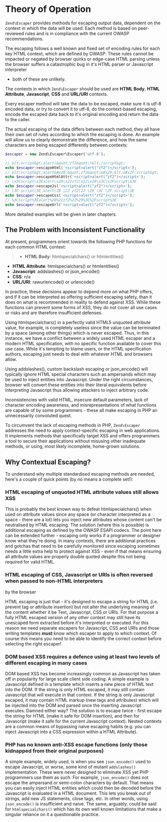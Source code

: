 # Theory of Operation

`Zend\Escaper` provides methods for escaping output data, dependent on the context in which the data
will be used. Each method is based on peer-reviewed rules and is in compliance with the current
OWASP recommendations.

The escaping follows a well known and fixed set of encoding rules for each key HTML context, which
are defined by OWASP. These rules cannot be impacted or negated by browser quirks or edge-case HTML
parsing unless the browser suffers a catastrophic bug in it's HTML parser or Javascript interpreter
- both of these are unlikely.

The contexts in which `Zend\Escaper` should be used are **HTML Body**, **HTML Attribute**,
**Javascript**, **CSS** and **URL/URI** contexts.

Every escaper method will take the data to be escaped, make sure it is utf-8 encoded data, or try to
convert it to utf-8, do the context-based escaping, encode the escaped data back to it's original
encoding and return the data to the caller.

The actual escaping of the data differs between each method, they all have their own set of rules
according to which the escaping is done. An example will allow us to clearly demonstrate the
difference, and how the same characters are being escaped differently between contexts:

```php
$escaper = new Zend\Escaper\Escaper('utf-8');

// &lt;script&gt;alert(&quot;zf2&quot;)&lt;/script&gt;
echo $escaper->escapeHtml('<script>alert("zf2")</script>');
// &lt;script&gt;alert&#x28;&quot;zf2&quot;&#x29;&lt;&#x2F;script&gt;
echo $escaper->escapeHtmlAttr('<script>alert("zf2")</script>');
// \x3Cscript\x3Ealert\x28\x22zf2\x22\x29\x3C\x2Fscript\x3E
echo $escaper->escapeJs('<script>alert("zf2")</script>');
// \3C script\3E alert\28 \22 zf2\22 \29 \3C \2F script\3E 
echo $escaper->escapeCss('<script>alert("zf2")</script>');
// %3Cscript%3Ealert%28%22zf2%22%29%3C%2Fscript%3E
echo $escaper->escapeUrl('<script>alert("zf2")</script>');
```

More detailed examples will be given in later chapters.

## The Problem with Inconsistent Functionality

At present, programmers orient towards the following PHP functions for each common HTML context:

> -   **HTML Body**: htmlspecialchars() or htmlentities()
- **HTML Attribute**: htmlspecialchars() or htmlentities()
- **Javascript**: addslashes() or json\_encode()
- **CSS**: n/a
- **URL/URI**: rawurlencode() or urlencode()

In practice, these decisions appear to depend more on what PHP offers, and if it can be interpreted
as offering sufficient escaping safety, than it does on what is recommended in reality to defend
against XSS. While these functions can prevent some forms of XSS, they do not cover all use cases or
risks and are therefore insufficient defenses.

Using htmlspecialchars() in a perfectly valid HTML5 unquoted attribute value, for example, is
completely useless since the value can be terminated by a space (among other things) which is never
escaped. Thus, in this instance, we have a conflict between a widely used HTML escaper and a modern
HTML specification, with no specific function available to cover this use case. While it's tempting
to blame users, or the HTML specification authors, escaping just needs to deal with whatever HTML
and browsers allow.

Using addslashes(), custom backslash escaping or json\_encode() will typically ignore HTML special
characters such as ampersands which may be used to inject entities into Javascript. Under the right
circumstances, browser will convert these entities into their literal equivalents before
interpreting Javascript thus allowing attackers to inject arbitrary code.

Inconsistencies with valid HTML, insecure default parameters, lack of character encoding awareness,
and misrepresentations of what functions are capable of by some programmers - these all make
escaping in PHP an unnecessarily convoluted quest.

To circumvent the lack of escaping methods in PHP, `Zend\Escaper` addresses the need to apply
context-specific escaping in web applications. It implements methods that specifically target XSS
and offers programmers a tool to secure their applications without misusing other inadequate
methods, or using, most likely incomplete, home-grown solutions.

## Why Contextual Escaping?

To understand why multiple standardised escaping methods are needed, here's a couple of quick points
(by no means a complete set!):

### HTML escaping of unquoted HTML attribute values still allows XSS

This is probably the best known way to defeat htmlspecialchars() when used on attribute values since
any space (or character interpreted as a space - there are a lot) lets you inject new attributes
whose content can't be neutralised by HTML escaping. The solution (where this is possible) is
additional escaping as defined by the OWASP ESAPI codecs. The point here can be extended further -
escaping only works if a programmer or designer know what they're doing. In many contexts, there are
additional practices and gotchas that need to be carefully monitored since escaping sometimes needs
a little extra help to protect against XSS - even if that means ensuring all attribute values are
properly double quoted despite this not being required for valid HTML.

### HTML escaping of CSS, Javascript or URIs is often reversed when passed to non-HTML interpreters
by the browser

HTML escaping is just that - it's designed to escape a string for HTML (i.e. prevent tag or
attribute insertion) but not alter the underlying meaning of the content whether it be Text,
Javascript, CSS or URIs. For that purpose a fully HTML escaped version of any other context may
still have its unescaped form extracted before it's interpreted or executed. For this reason we need
separate escapers for Javascript, CSS and URIs and those writing templates **must** know which
escaper to apply to which context. Of course this means you need to be able to identify the correct
context before selecting the right escaper!

### DOM based XSS requires a defence using at least two levels of different escaping in many cases

DOM based XSS has become increasingly common as Javascript has taken off in popularity for large
scale client side coding. A simple example is Javascript defined in a template which inserts a new
piece of HTML text into the DOM. If the string is only HTML escaped, it may still contain Javascript
that will execute in that context. If the string is only Javascript escaped, it may contain HTML
markup (new tags and attributes) which will be injected into the DOM and parsed once the inserting
Javascript executes. Damned either way? The solution is to escape twice - first escape the string
for HTML (make it safe for DOM insertion), and then for Javascript (make it safe for the current
Javascript context). Nested contexts are a common means of bypassing naive escaping habits (e.g. you
can inject Javascript into a CSS expression within a HTML Attribute).

### PHP has no known anti-XSS escape functions (only those kidnapped from their original purposes)

A simple example, widely used, is when you see `json_encode()` used to escape Javascript, or worse,
some kind of mutant `addslashes()` implementation. These were never designed to eliminate XSS yet
PHP programmers use them as such. For example, `json_encode()` does not escape the ampersand or
semi-colon characters by default. That means you can easily inject HTML entities which could then be
decoded before the Javascript is evaluated in a HTML document. This lets you break out of strings,
add new JS statements, close tags, etc. In other words, using `json_encode()` is insufficient and
naive. The same, arguably, could be said for `htmlspecialchars()` which has its own well known
limitations that make a singular reliance on it a questionable practice.

